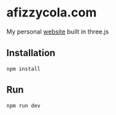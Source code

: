 # afizzycola.com

My personal [website](https://afizzycola.com) built in three.js

## Installation

```
npm install
```
## Run
```
npm run dev
```
